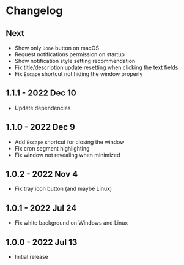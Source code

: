 # Changelog

## Next
- Show only `Done` button on macOS
- Request notifications permission on startup
- Show notification style setting recommendation
- Fix title/description update resetting when clicking the text fields
- Fix `Escape` shortcut not hiding the window properly

## 1.1.1 - 2022 Dec 10
- Update dependencies

## 1.1.0 - 2022 Dec 9
- Add `Escape` shortcut for closing the window
- Fix cron segment highlighting
- Fix window not revealing when minimized

## 1.0.2 - 2022 Nov 4
- Fix tray icon button (and maybe Linux)

## 1.0.1 - 2022 Jul 24
- Fix white background on Windows and Linux

## 1.0.0 - 2022 Jul 13
- Initial release
